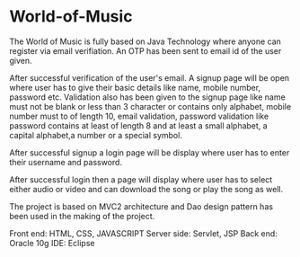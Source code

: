 # World-of-Music
The World of Music is fully based on Java Technology where anyone can register via email verifiation. An OTP has been sent to email id of the user given. 

After successful verification of the user's email. A signup page will be open where user has to give their basic details like name, mobile number, password etc. Validation also has been given to the signup page like name must not be blank or less than 3 character or contains only alphabet, mobile number must to of length 10, email validation, password validation like password contains at least of length 8 and at least a small alphabet, a capital alphabet,a number or a special symbol.

After successful signup a login page will be display where user has to enter their username and password.

After successful login then a page will display where user has to select either audio or video and can download the song or play the song as well.

The project is based on MVC2 architecture and Dao design pattern has been used in the making of the project.

Front end: HTML, CSS, JAVASCRIPT
Server side: Servlet, JSP
Back end: Oracle 10g
IDE: Eclipse
